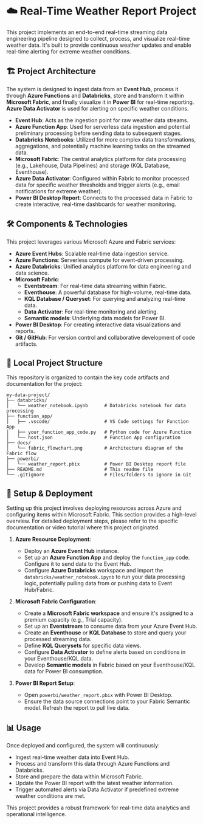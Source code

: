# ☁️ Real-Time Weather Report Project

This project implements an end-to-end real-time streaming data engineering pipeline designed to collect, process, and visualize real-time weather data. It's built to provide continuous weather updates and enable real-time alerting for extreme weather conditions.

## 🏗️ Project Architecture

The system is designed to ingest data from an **Event Hub**, process it through **Azure Functions** and **Databricks**, store and transform it within **Microsoft Fabric**, and finally visualize it in **Power BI** for real-time reporting. **Azure Data Activator** is used for alerting on specific weather conditions.

  * **Event Hub**: Acts as the ingestion point for raw weather data streams.
  * **Azure Function App**: Used for serverless data ingestion and potential preliminary processing before sending data to subsequent stages.
  * **Databricks Notebooks**: Utilized for more complex data transformations, aggregations, and potentially machine learning tasks on the streamed data.
  * **Microsoft Fabric**: The central analytics platform for data processing (e.g., Lakehouse, Data Pipelines) and storage (KQL Database, Eventhouse).
  * **Azure Data Activator**: Configured within Fabric to monitor processed data for specific weather thresholds and trigger alerts (e.g., email notifications for extreme weather).
  * **Power BI Desktop Report**: Connects to the processed data in Fabric to create interactive, real-time dashboards for weather monitoring.

## 🛠️ Components & Technologies

This project leverages various Microsoft Azure and Fabric services:

  * **Azure Event Hubs**: Scalable real-time data ingestion service.
  * **Azure Functions**: Serverless compute for event-driven processing.
  * **Azure Databricks**: Unified analytics platform for data engineering and data science.
  * **Microsoft Fabric**:
      * **Eventstream**: For real-time data streaming within Fabric.
      * **Eventhouse**: A powerful database for high-volume, real-time data.
      * **KQL Database / Queryset**: For querying and analyzing real-time data.
      * **Data Activator**: For real-time monitoring and alerting.
      * **Semantic models**: Underlying data models for Power BI.
  * **Power BI Desktop**: For creating interactive data visualizations and reports.
  * **Git / GitHub**: For version control and collaborative development of code artifacts.


## 📁 Local Project Structure

This repository is organized to contain the key code artifacts and documentation for the project:

```
my-data-project/
├── databricks/
│   └── weather_notebook.ipynb      # Databricks notebook for data processing
├── function_app/
│   ├── .vscode/                    # VS Code settings for Function App
│   ├── your_function_app_code.py   # Python code for Azure Function
│   └── host.json                   # Function App configuration
├── docs/
│   └── fabric_flowchart.png        # Architecture diagram of the Fabric flow
├── powerbi/
│   └── weather_report.pbix         # Power BI Desktop report file
├── README.md                       # This readme file
└── .gitignore                      # Files/folders to ignore in Git
```

## 🚀 Setup & Deployment

Setting up this project involves deploying resources across Azure and configuring items within Microsoft Fabric. This section provides a high-level overview. For detailed deployment steps, please refer to the specific documentation or video tutorial where this project originated.

1.  **Azure Resource Deployment**:

      * Deploy an **Azure Event Hub** instance.
      * Set up an **Azure Function App** and deploy the `function_app` code. Configure it to send data to the Event Hub.
      * Configure **Azure Databricks** workspace and import the `databricks/weather_notebook.ipynb` to run your data processing logic, potentially pulling data from or pushing data to Event Hub/Fabric.

2.  **Microsoft Fabric Configuration**:

      * Create a **Microsoft Fabric workspace** and ensure it's assigned to a premium capacity (e.g., Trial capacity).
      * Set up an **Eventstream** to consume data from your Azure Event Hub.
      * Create an **Eventhouse** or **KQL Database** to store and query your processed streaming data.
      * Define **KQL Querysets** for specific data views.
      * Configure **Data Activator** to define alerts based on conditions in your Eventhouse/KQL data.
      * Develop **Semantic models** in Fabric based on your Eventhouse/KQL data for Power BI consumption.

3.  **Power BI Report Setup**:

      * Open `powerbi/weather_report.pbix` with Power BI Desktop.
      * Ensure the data source connections point to your Fabric Semantic model. Refresh the report to pull live data.


## 📊 Usage

Once deployed and configured, the system will continuously:

  * Ingest real-time weather data into Event Hub.
  * Process and transform this data through Azure Functions and Databricks.
  * Store and prepare the data within Microsoft Fabric.
  * Update the Power BI report with the latest weather information.
  * Trigger automated alerts via Data Activator if predefined extreme weather conditions are met.

This project provides a robust framework for real-time data analytics and operational intelligence.
